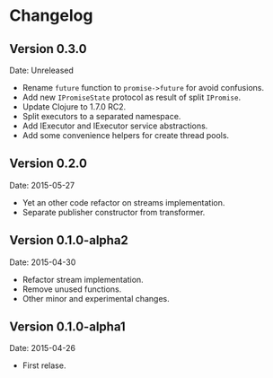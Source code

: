 # Changelog #

## Version 0.3.0 ##

Date: Unreleased

- Rename `future` function to `promise->future` for avoid confusions.
- Add new `IPromiseState` protocol as result of split `IPromise`.
- Update Clojure to 1.7.0 RC2.
- Split executors to a separated namespace.
- Add IExecutor and IExecutor service abstractions.
- Add some convenience helpers for create thread pools.

## Version 0.2.0 ##

Date: 2015-05-27

- Yet an other code refactor on streams implementation.
- Separate publisher constructor from transformer.


## Version 0.1.0-alpha2 ##

Date: 2015-04-30

- Refactor stream implementation.
- Remove unused functions.
- Other minor and experimental changes.


## Version 0.1.0-alpha1 ##

Date: 2015-04-26

- First relase.
